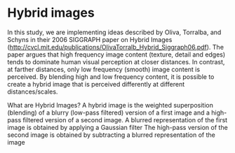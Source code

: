 # Hybrid images
In this study, we are implementing ideas described by Oliva, Torralba, and Schyns in their 2006 SIGGRAPH paper on Hybrid Images (http://cvcl.mit.edu/publications/OlivaTorralb_Hybrid_Siggraph06.pdf). The paper argues that high frequency image content (texture, detail and edges) tends to dominate human visual perception at closer distances. In contrast, at farther distances, only low frequency (smooth) image content is perceived. By blending high and low frequency content, it is possible to create a hybrid image that is perceived differently at different distances/scales.


What are Hybrid Images?
A hybrid image is the weighted superposition (blending) of a blurry (low-pass filtered) version of a first image and a high-pass filtered version of a second image. A blurred representation of the first image is obtained by applying a Gaussian filter The high-pass version of the second image is obtained by subtracting a blurred representation of the image 
